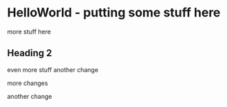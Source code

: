 # HelloWorld  - putting some stuff here
more stuff here
## Heading 2
even more stuff
another change


more changes

another change